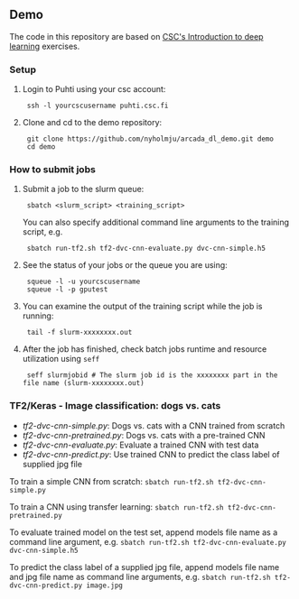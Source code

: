 ## Demo

The code in this repository are based on [CSC's Introduction to deep learning](https://github.com/csc-training/intro-to-dl/tree/master/day2) exercises.

### Setup

1. Login to Puhti using your csc account:

        ssh -l yourcscusername puhti.csc.fi
        
2. Clone and cd to the demo repository:

        git clone https://github.com/nyholmju/arcada_dl_demo.git demo
        cd demo

### How to submit jobs

1. Submit a job to the slurm queue:

        sbatch <slurm_script> <training_script>

   You can also specify additional command line arguments to the training script, e.g.

        sbatch run-tf2.sh tf2-dvc-cnn-evaluate.py dvc-cnn-simple.h5

2. See the status of your jobs or the queue you are using:

        squeue -l -u yourcscusername
        squeue -l -p gputest

3. You can examine the output of the training script while the job is running:

        tail -f slurm-xxxxxxxx.out

4. After the job has finished, check batch jobs runtime and resource utilization using `seff`

        seff slurmjobid # The slurm job id is the xxxxxxxx part in the file name (slurm-xxxxxxxx.out)


### TF2/Keras - Image classification: dogs vs. cats

* *tf2-dvc-cnn-simple.py*: Dogs vs. cats with a CNN trained from scratch
* *tf2-dvc-cnn-pretrained.py*: Dogs vs. cats with a pre-trained CNN
* *tf2-dvc-cnn-evaluate.py*: Evaluate a trained CNN with test data
* *tf2-dvc-cnn-predict.py*: Use trained CNN to predict the class label of supplied jpg file

To train a simple CNN from scratch:
        `sbatch run-tf2.sh tf2-dvc-cnn-simple.py`

To train a CNN using transfer learning:
         `sbatch run-tf2.sh tf2-dvc-cnn-pretrained.py`

To evaluate trained model on the test set, append models file name as a command line argument, e.g.
        `sbatch run-tf2.sh tf2-dvc-cnn-evaluate.py dvc-cnn-simple.h5`

To predict the class label of a supplied jpg file, append models file name and jpg file name as command line arguments, e.g.
        `sbatch run-tf2.sh tf2-dvc-cnn-predict.py image.jpg`
